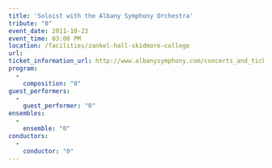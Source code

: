 ```yaml
---
title: 'Soloist with the Albany Symphony Orchestra'
tribute: "0"
event_date: 2011-10-23
event_time: 03:00 PM
location: /facilities/zankel-hall-skidmore-college
url: 
ticket_information_url: http://www.albanysymphony.com/concerts_and_tickets/event_details.cfm?ID=69
program: 
  -
    composition: "0"
guest_performers: 
  -
    guest_performer: "0"
ensembles: 
  -
    ensemble: "0"
conductors: 
  -
    conductor: "0"
---
```

